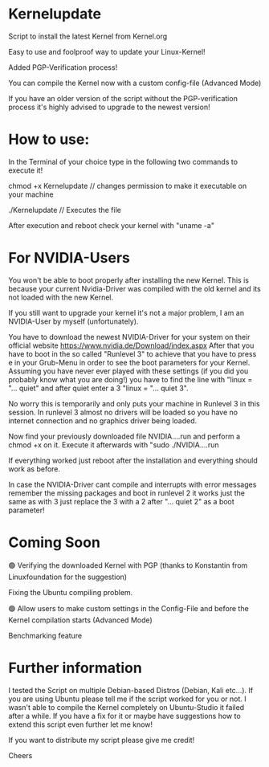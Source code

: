 # Kernelupdate
Script to install the latest Kernel from Kernel.org

Easy to use and foolproof way to update your Linux-Kernel!

Added PGP-Verification process!

You can compile the Kernel now with a custom config-file (Advanced Mode)

If you have an older version of the script without the PGP-verification process it's highly advised to upgrade to the newest version!

# How to use:

In the Terminal of your choice type in the following two commands to execute it!

chmod +x Kernelupdate // changes permission to make it executable on your machine

./Kernelupdate  // Executes the file

After execution and reboot check your kernel with "uname -a"

# For NVIDIA-Users
You won't be able to boot properly after installing the new Kernel. This is because your current Nvidia-Driver was compiled with the old kernel and its not loaded with the new Kernel.

If you still want to upgrade your kernel it's not a major problem, I am an NVIDIA-User by myself (unfortunately).

You have to download the newest NVIDIA-Driver for your system on their official website https://www.nvidia.de/Download/index.aspx After that you have to boot in the so called "Runlevel 3" to achieve that you have to press e in your Grub-Menu in order to see the boot parameters for your Kernel. Assuming you have never ever played with these settings (if you did you probably know what you are doing!) you have to find the line with "linux = "... quiet" and after quiet enter a 3 "linux = "... quiet 3".

No worry this is temporarily and only puts your machine in Runlevel 3 in this session. In runlevel 3 almost no drivers will be loaded so you have no internet connection and no graphics driver being loaded. 

Now find your previously downloaded file NVIDIA....run and perform a chmod +x on it. Execute it afterwards with "sudo ./NVIDIA....run 

If everything worked just reboot after the installation and everything should work as before.

In case the NVIDIA-Driver cant compile and interrupts with error messages remember the missing packages and boot in runlevel 2 it works just the same as with 3 just replace the 3 with a 2 after "... quiet 2" as a boot parameter!


# Coming Soon

🟢 Verifying the downloaded Kernel with PGP (thanks to Konstantin from Linuxfoundation for the suggestion)

Fixing the Ubuntu compiling problem.

🟢 Allow users to make custom settings in the Config-File and before the Kernel compilation starts (Advanced Mode)

Benchmarking feature

# Further information 

I tested the Script on multiple Debian-based Distros (Debian, Kali etc...).
If you are using Ubuntu please tell me if the script worked for you or not. I wasn't able to compile the Kernel completely on Ubuntu-Studio it failed after a while.
If you have a fix for it or maybe have suggestions how to extend this script even further let me know!

If you want to distribute my script please give me credit!

Cheers
